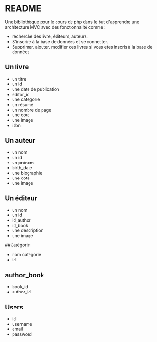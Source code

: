 # README
Une bibliothèque pour le cours de php dans le but d'apprendre une architecture MVC avec des fonctionnalité comme :

* recherche des livre, éditeurs, auteurs.
*  S'inscrire à la base de données et se connecter. 
*  Supprimer, ajouter, modifier des livres si vous etes inscris à la base de données 

## Un livre

* un titre
* un id
* une date de publication
* editor_id
* une catégorie
* un résumé
* un nombre de page
* une cote
* une image
* isbn

## Un auteur
* un nom
* un id
* un prénom
* birth_date
* une biographie
* une cote
* une image

## Un éditeur
* un nom
* un id
* id_author
* id_book
* une description
* une image

##Catégorie

* nom categorie
* id

## author_book
* book_id
* author_id

## Users
* id
* username
* email
* password